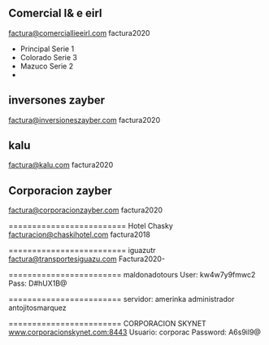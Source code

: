 Comercial l& e eirl
----------------------------------
factura@comerciallieeirl.com
factura2020
* Principal     Serie 1
* Colorado      Serie 3
* Mazuco        Serie 2
* 

inversones zayber
----------------------------------
factura@inversioneszayber.com
factura2020

kalu
----------------------------------
factura@kalu.com
factura2020

Corporacion zayber
----------------------------------
factura@corporacionzayber.com
factura2020

=========================
Hotel Chasky
facturacion@chaskihotel.com
factura2018

=========================
iguazutr
factura@transportesiguazu.com
Factura2020-

========================
maldonadotours
User: kw4w7y9fmwc2
Pass: D#hUX1B@

========================
servidor: amerinka
administrador
antojitosmarquez

========================
CORPORACION SKYNET
www.corporacionskynet.com:8443
Usuario: corporac
Password: A6s9il9@